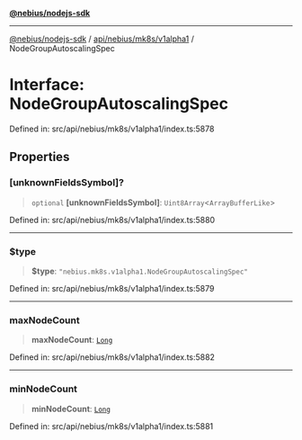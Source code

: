 [**@nebius/nodejs-sdk**](../../../../../README.md)

***

[@nebius/nodejs-sdk](../../../../../README.md) / [api/nebius/mk8s/v1alpha1](../README.md) / NodeGroupAutoscalingSpec

# Interface: NodeGroupAutoscalingSpec

Defined in: src/api/nebius/mk8s/v1alpha1/index.ts:5878

## Properties

### \[unknownFieldsSymbol\]?

> `optional` **\[unknownFieldsSymbol\]**: `Uint8Array`\<`ArrayBufferLike`\>

Defined in: src/api/nebius/mk8s/v1alpha1/index.ts:5880

***

### $type

> **$type**: `"nebius.mk8s.v1alpha1.NodeGroupAutoscalingSpec"`

Defined in: src/api/nebius/mk8s/v1alpha1/index.ts:5879

***

### maxNodeCount

> **maxNodeCount**: [`Long`](../../../../../runtime/protos/core/classes/Long.md)

Defined in: src/api/nebius/mk8s/v1alpha1/index.ts:5882

***

### minNodeCount

> **minNodeCount**: [`Long`](../../../../../runtime/protos/core/classes/Long.md)

Defined in: src/api/nebius/mk8s/v1alpha1/index.ts:5881
